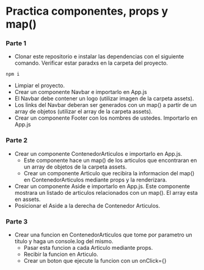 # Practica componentes, props y map()
### Parte 1
- Clonar este repositorio e instalar las dependencias con el siguiente comando. Verificar estar paradxs en la carpeta del proyecto.
```
npm i
```
- Limpiar el proyecto.
- Crear un componente Navbar e importarlo en App.js
- El Navbar debe contener un logo (utilizar imagen de la carpeta assets).
- Los links del Navbar deberan ser generados con un map() a partir de un array de objetos (utilizar el array de la carpeta assets).
- Crear un componente Footer con los nombres de ustedes. Importarlo en App.js

### Parte 2
- Crear un componente ContenedorArticulos e importarlo en App.js.
    - Este componente hace un map() de los articulos que encontraran en un array de objetos de la carpeta assets.
    - Crear un componente Articulo que recibira la informacion del map() en ContenedorArticulos mediante props y la renderizara.
- Crear un componente Aside e importarlo en App.js. Este componente mostrara un listado de articulos relacionados con un map(). El array esta en assets.
- Posicionar el Aside a la derecha de Contenedor Articulos.

### Parte 3
- Crear una funcion en ContenedorArticulos que tome por parametro un titulo y haga un console.log del mismo.
    - Pasar esta funcion a cada Articulo mediante props.
    - Recibir la funcion en Articulo.
    - Crear un boton que ejecute la funcion con un onClick={}
